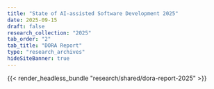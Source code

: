 ```yaml
---
title: "State of AI-assisted Software Development 2025"
date: 2025-09-15
draft: false
research_collection: "2025"
tab_order: "2"
tab_title: "DORA Report"
type: "research_archives"
hideSiteBanner: true
---
```


{{< render_headless_bundle "research/shared/dora-report-2025" >}}
